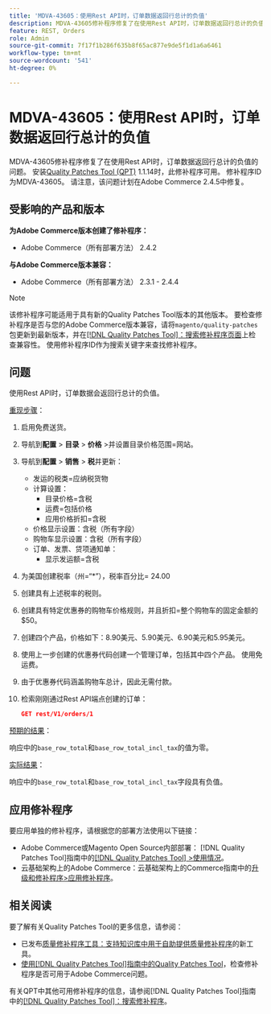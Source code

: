 ```yaml
---
title: 'MDVA-43605：使用Rest API时，订单数据返回行总计的负值'
description: MDVA-43605修补程序修复了在使用Rest API时，订单数据返回行总计的负值的问题。 安装[Quality Patches Tool (QPT)](https://experienceleague.adobe.com/en/docs/commerce-knowledge-base/kb/announcements/commerce-announcements/magento-quality-patches-released-new-tool-to-self-serve-quality-patches) 1.1.14后，即可使用此修补程序。 修补程序ID为MDVA-43605。 请注意，该问题计划在Adobe Commerce 2.4.5中修复。
feature: REST, Orders
role: Admin
source-git-commit: 7f17f1b286f635b8f65ac877e9de5f1d1a6a6461
workflow-type: tm+mt
source-wordcount: '541'
ht-degree: 0%

---
```


# MDVA-43605：使用Rest API时，订单数据返回行总计的负值

MDVA-43605修补程序修复了在使用Rest API时，订单数据返回行总计的负值的问题。 安装[Quality Patches Tool (QPT)](https://experienceleague.adobe.com/en/docs/commerce-knowledge-base/kb/announcements/commerce-announcements/magento-quality-patches-released-new-tool-to-self-serve-quality-patches) 1.1.14时，此修补程序可用。 修补程序ID为MDVA-43605。 请注意，该问题计划在Adobe Commerce 2.4.5中修复。

## 受影响的产品和版本

**为Adobe Commerce版本创建了修补程序：**

* Adobe Commerce（所有部署方法） 2.4.2

**与Adobe Commerce版本兼容：**

* Adobe Commerce（所有部署方法） 2.3.1 - 2.4.4

>[!NOTE]
>
>该修补程序可能适用于具有新的Quality Patches Tool版本的其他版本。 要检查修补程序是否与您的Adobe Commerce版本兼容，请将`magento/quality-patches`包更新到最新版本，并在[[!DNL Quality Patches Tool]：搜索修补程序页面](https://experienceleague.adobe.com/en/docs/commerce-knowledge-base/kb/announcements/commerce-announcements/magento-quality-patches-released-new-tool-to-self-serve-quality-patches)上检查兼容性。 使用修补程序ID作为搜索关键字来查找修补程序。

## 问题

使用Rest API时，订单数据会返回行总计的负值。

<u>重现步骤</u>：

1. 启用免费送货。
1. 导航到&#x200B;**配置** > **目录** > **价格** >并设置目录价格范围=网站。
1. 导航到&#x200B;**配置** > **销售** > **税**&#x200B;并更新：
   * 发运的税类=应纳税货物
   * 计算设置：
      * 目录价格=含税
      * 运费=包括价格
      * 应用价格折扣=含税
   * 价格显示设置：含税（所有字段）
   * 购物车显示设置：含税（所有字段）
   * 订单、发票、贷项通知单：
      * 显示发运额=含税
1. 为美国创建税率（州=“*”），税率百分比= 24.00
1. 创建具有上述税率的税则。
1. 创建具有特定优惠券的购物车价格规则，并且折扣=整个购物车的固定金额的$50。
1. 创建四个产品，价格如下：8.90美元、5.90美元、6.90美元和5.95美元。
1. 使用上一步创建的优惠券代码创建一个管理订单，包括其中四个产品。 使用免运费。
1. 由于优惠券代码涵盖购物车总计，因此无需付款。
1. 检索刚刚通过Rest API端点创建的订单：

   ```json
   GET rest/V1/orders/1
   ```

<u>预期的结果</u>：

响应中的`base_row_total`和`base_row_total_incl_tax`的值为零。

<u>实际结果</u>：

响应中的`base_row_total`和`base_row_total_incl_tax`字段具有负值。

## 应用修补程序

要应用单独的修补程序，请根据您的部署方法使用以下链接：

* Adobe Commerce或Magento Open Source内部部署： [!DNL Quality Patches Tool]指南中的[[!DNL Quality Patches Tool] >使用情况](/help/tools/quality-patches-tool/usage.md)。
* 云基础架构上的Adobe Commerce：云基础架构上的Commerce指南中的[升级和修补程序>应用修补程序](https://experienceleague.adobe.com/docs/commerce-cloud-service/user-guide/develop/upgrade/apply-patches.html)。

## 相关阅读

要了解有关Quality Patches Tool的更多信息，请参阅：

* 已发布[质量修补程序工具：支持知识库中用于自助提供质量修补程序](https://experienceleague.adobe.com/en/docs/commerce-knowledge-base/kb/announcements/commerce-announcements/magento-quality-patches-released-new-tool-to-self-serve-quality-patches)的新工具。
* [使用[!DNL Quality Patches Tool]指南中的Quality Patches Tool](/help/tools/quality-patches-tool/patches-available-in-qpt/check-patch-for-magento-issue-with-magento-quality-patches.md)，检查修补程序是否可用于Adobe Commerce问题。

有关QPT中其他可用修补程序的信息，请参阅[!DNL Quality Patches Tool]指南中的[[!DNL Quality Patches Tool]：搜索修补程序](https://experienceleague.adobe.com/tools/commerce-quality-patches/index.html)。
